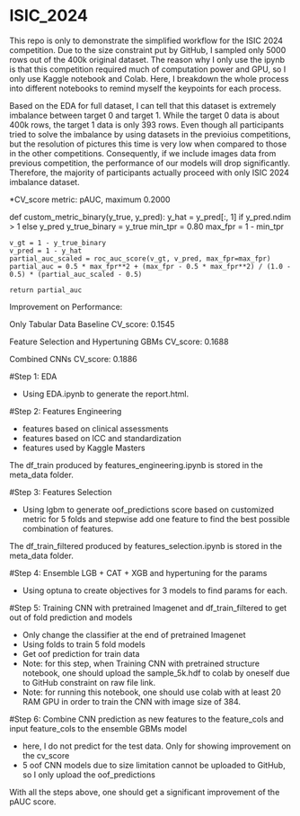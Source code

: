 # ISIC_2024

This repo is only to demonstrate the simplified workflow for the ISIC 2024 competition. Due to the size constraint put by GitHub, I sampled only 5000 rows out of the 400k original dataset.
The reason why I only use the ipynb is that this competition required much of computation power and GPU, so I only use Kaggle notebook and Colab. Here, I breakdown the whole process into 
different notebooks to remind myself the keypoints for each process. 

Based on the EDA for full dataset, I can tell that this dataset is extremely imbalance between target 0 and target 1. While the target 0 data is about 400k rows, 
the target 1 data is only 393 rows. Even though all participants tried to solve the imbalance by using datasets in the previoius competitions, but the resolution of pictures this time is very low
when compared to those in the other competitions. Consequently, if we include images data from previous competition, the performance of our models will drop significantly. Therefore, the majority of
participants actually proceed with only ISIC 2024 imbalance dataset.

*CV_score metric: pAUC, maximum 0.2000

def custom_metric_binary(y_true, y_pred):
    y_hat = y_pred[:, 1] if y_pred.ndim > 1 else y_pred
    y_true_binary = y_true
    min_tpr = 0.80
    max_fpr = 1 - min_tpr

    v_gt = 1 - y_true_binary
    v_pred = 1 - y_hat
    partial_auc_scaled = roc_auc_score(v_gt, v_pred, max_fpr=max_fpr)
    partial_auc = 0.5 * max_fpr**2 + (max_fpr - 0.5 * max_fpr**2) / (1.0 - 0.5) * (partial_auc_scaled - 0.5)

    return partial_auc

Improvement on Performance:

Only Tabular Data Baseline CV_score: 0.1545

Feature Selection and Hypertuning GBMs CV_score: 0.1688

Combined CNNs CV_score: 0.1886

#Step 1: EDA
  * Using EDA.ipynb to generate the report.html.
    
#Step 2: Features Engineering
  * features based on clinical assessments
  * features based on ICC and standardization
  * features used by Kaggle Masters
    
The df_train produced by features_engineering.ipynb is stored in the meta_data folder.

#Step 3: Features Selection
  * Using lgbm to generate oof_predictions score based on customized metric for 5 folds and stepwise add one feature to find the best possible combination of features.

The df_train_filtered produced by features_selection.ipynb is stored in the meta_data folder.

#Step 4: Ensemble LGB + CAT + XGB and hypertuning for the params
  * Using optuna to create objectives for 3 models to find params for each.

#Step 5: Training CNN with pretrained Imagenet and df_train_filtered to get out of fold prediction and models
  * Only change the classifier at the end of pretrained Imagenet
  * Using folds to train 5 fold models
  * Get oof prediction for train data
  * Note: for this step, when Training CNN with pretrained structure notebook, one should upload the sample_5k.hdf to colab by oneself due to GitHub constraint on raw file link.
  * Note: for running this notebook, one should use colab with at least 20 RAM GPU in order to train the CNN with image size of 384.

#Step 6: Combine CNN prediction as new features to the feature_cols and input feature_cols to the ensemble GBMs model
  * here, I do not predict for the test data. Only for showing improvement on the cv_score
  * 5 oof CNN models due to size limitation cannot be uploaded to GitHub, so I only upload the oof_predictions

With all the steps above, one should get a significant improvement of the pAUC score.
